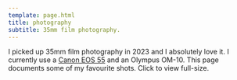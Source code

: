 ```yaml
---
template: page.html
title: photography
subtitle: 35mm film photography.
---
```


I picked up 35mm film photography in 2023 and I absolutely love it. I
currently use a [Canon EOS
55](https://h.icyphox.sh/u/icy/h/4Vh6Y75w1rWC17JRg3) and an Olympus
OM-10. This page documents some of my favourite shots. Click to view
full-size.
